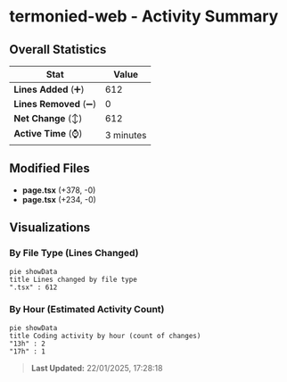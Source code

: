 # termonied-web - Activity Summary 

## Overall Statistics

| Stat                   | Value                                                             |
| ---------------------- | ----------------------------------------------------------------- |
| **Lines Added** (➕)   | 612                                          |
| **Lines Removed** (➖) | 0                                        |
| **Net Change** (↕)    | 612                |
| **Active Time** (⌚)   | 3 minutes |


## Modified Files
- **page.tsx** (+378, -0)
- **page.tsx** (+234, -0)

## Visualizations

### By File Type (Lines Changed)

```mermaid
pie showData
title Lines changed by file type
".tsx" : 612
```

### By Hour (Estimated Activity Count)

```mermaid
pie showData
title Coding activity by hour (count of changes)
"13h" : 2
"17h" : 1
```


> **Last Updated:** 22/01/2025, 17:28:18